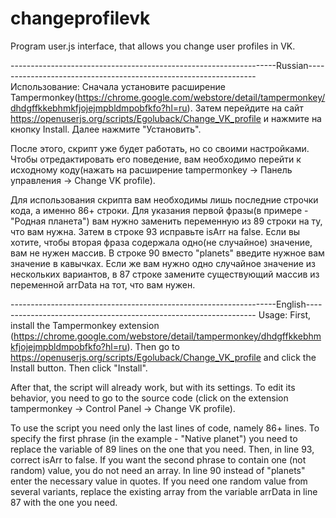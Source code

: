 # changeprofilevk
Program user.js interface, that allows you change user profiles in VK.

------------------------------------------------------------------Russian-----------------------------------------------------------------
Использование:
Сначала установите расширение Tampermonkey(https://chrome.google.com/webstore/detail/tampermonkey/dhdgffkkebhmkfjojejmpbldmpobfkfo?hl=ru).
Затем перейдите на сайт https://openuserjs.org/scripts/Egoluback/Change_VK_profile и нажмите на кнопку Install.
Далее нажмите "Установить".

После этого, скрипт уже будет работать, но со своими настройками. Чтобы отредактировать его поведение, вам необходимо перейти к исходному коду(нажать на расширение tampermonkey -> Панель управления -> Change VK profile).

Для использования скрипта вам необходимы лишь последние строчки кода, а именно 86+ строки.
Для указания первой фразы(в примере - "Родная планета") вам нужно заменить переменную из 89 строки на ту, что вам нужна. Затем в строке 93 исправьте isArr на false.
Если вы хотите, чтобы вторая фраза содержала одно(не случайное) значение, вам не нужен массив. В строке 90 вместо "planets" введите нужное вам значение в кавычках.
Если же вам нужно одно случайное значение из нескольких вариантов, в 87 строке замените существующий массив из переменной arrData на тот, что вам нужен.

------------------------------------------------------------------English-----------------------------------------------------------------
Usage:
First, install the Tampermonkey extension (https://chrome.google.com/webstore/detail/tampermonkey/dhdgffkkebhmkfjojejmpbldmpobfkfo?hl=ru).
Then go to https://openuserjs.org/scripts/Egoluback/Change_VK_profile and click the Install button.
Then click "Install".

After that, the script will already work, but with its settings. To edit its behavior, you need to go to the source code (click on the extension tampermonkey -> Control Panel -> Change VK profile).

To use the script you need only the last lines of code, namely 86+ lines.
To specify the first phrase (in the example - "Native planet") you need to replace the variable of 89 lines on the one that you need. Then, in line 93, correct isArr to false.
If you want the second phrase to contain one (not random) value, you do not need an array. In line 90 instead of "planets" enter the necessary value in quotes.
If you need one random value from several variants, replace the existing array from the variable arrData in line 87 with the one you need.
